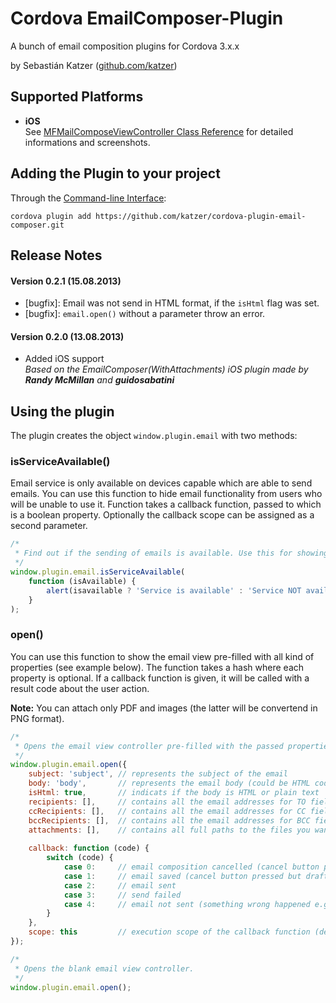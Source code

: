 Cordova EmailComposer-Plugin
====================

A bunch of email composition plugins for Cordova 3.x.x

by Sebastián Katzer ([github.com/katzer](https://github.com/katzer))

## Supported Platforms ##
- **iOS**<br>
See [MFMailComposeViewController Class Reference](http://developer.apple.com/library/ios/documentation/MessageUI/Reference/MFMailComposeViewController_class/Reference/Reference.html) for detailed informations and screenshots.

## Adding the Plugin to your project ##
Through the [Command-line Interface](http://cordova.apache.org/docs/en/3.0.0/guide_cli_index.md.html#The%20Command-line%20Interface):
```
cordova plugin add https://github.com/katzer/cordova-plugin-email-composer.git
```

## Release Notes ##
#### Version 0.2.1 (15.08.2013) ####
- [bugfix]: Email was not send in HTML format, if the `isHtml` flag was set.
- [bugfix]: `email.open()` without a parameter throw an error.

#### Version 0.2.0 (13.08.2013) ####
- Added iOS support<br>
  *Based on the EmailComposer(WithAttachments) iOS plugin made by* ***Randy McMillan*** *and* ***guidosabatini***

## Using the plugin ##
The plugin creates the object ```window.plugin.email``` with two methods:

### isServiceAvailable() ###
Email service is only available on devices capable which are able to send emails. You can use this function to hide email functionality from users who will be unable to use it. Function takes a callback function, passed to which is a boolean property. Optionally the callback scope can be assigned as a second parameter.

```javascript
/*
 * Find out if the sending of emails is available. Use this for showing/hiding email buttons.
 */
window.plugin.email.isServiceAvailable(
    function (isAvailable) {
        alert(isavailable ? 'Service is available' : 'Service NOT available');
    }
);
```

### open() ###
You can use this function to show the email view pre-filled with all kind of properties (see example below). The function takes a hash where each property is optional. If a callback function is given, it will be called with a result code about the user action.

**Note:** You can attach only PDF and images (the latter will be convertend in PNG format).

```javascript
/*
 * Opens the email view controller pre-filled with the passed properties.
 */
window.plugin.email.open({
    subject: 'subject', // represents the subject of the email
    body: 'body',       // represents the email body (could be HTML code, in this case set isHtml to true)
    isHtml: true,       // indicats if the body is HTML or plain text
    recipients: [],     // contains all the email addresses for TO field
    ccRecipients: [],   // contains all the email addresses for CC field
    bccRecipients: [],  // contains all the email addresses for BCC field
    attachments: [],    // contains all full paths to the files you want to attach
    
    callback: function (code) {
        switch (code) {
            case 0:     // email composition cancelled (cancel button pressed and draft not saved)
            case 1:     // email saved (cancel button pressed but draft saved)
            case 2:     // email sent
            case 3:     // send failed
            case 4:     // email not sent (something wrong happened e.g. service is not available)
        }
    },
    scope: this         // execution scope of the callback function (default: window)
});
```

```javascript
/*
 * Opens the blank email view controller.
 */
window.plugin.email.open();
```
